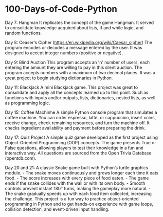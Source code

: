 # 100-Days-of-Code-Python

Day 7:
Hangman
It replicates the concept of the game Hangman. It served to consolidate knowledge acquired about lists, if and while logic, and random functions.

Day 8:
Ceaser's Cipher (https://en.wikipedia.org/wiki/Caesar_cipher)
The program encodes or decodes a message entered by the user. It was designed to accept integer numbers (positive or negative).

Day 9:
Blind Auction
This program accepts an 'n' number of users, each entering the amount they are willing to pay in this silent auction. The program accepts numbers with a maximum of two decimal places. It was a great project to begin studying dictionaries in Python.

Day 11:
Blackjack
A mini Blackjack game.
This project was great to consolidate and apply all the concepts learned up to this point. Such as functions with inputs and/or outputs, lists, dictionaries, nested lists, as well as programming logic.

Day 15:
Coffee Machinhe
A simple Python console program that simulates a coffee machine.
You can order espresso, latte, or cappuccino, insert coins, receive change, check remaining resources, and turn the machine off.
It checks ingredient availability and payment before preparing the drink.

Day 17:
Quiz Project
A simple quiz game developed as the first project using Object-Oriented Programming (OOP) concepts.
The game presents True or False questions, allowing players to test their knowledge in a fun and interactive way. All questions are sourced from the Open Trivia Database (opentdb.com).

Day 20 and 21:
A classic Snake game built with Python’s turtle graphics module.
    - The snake moves continuously and grows longer each time it eats food.
    - The score increases with every piece of food eaten.
    - The game ends if the snake collides with the wall or with its own body.
    - Smooth controls prevent instant 180° turns, making the gameplay more natural.
    - The snake gradually speeds up with each food item collected, increasing the challenge.
This project is a fun way to practice object-oriented programming in Python and to get hands-on experience with game loops, collision detection, and event-driven input handling.



